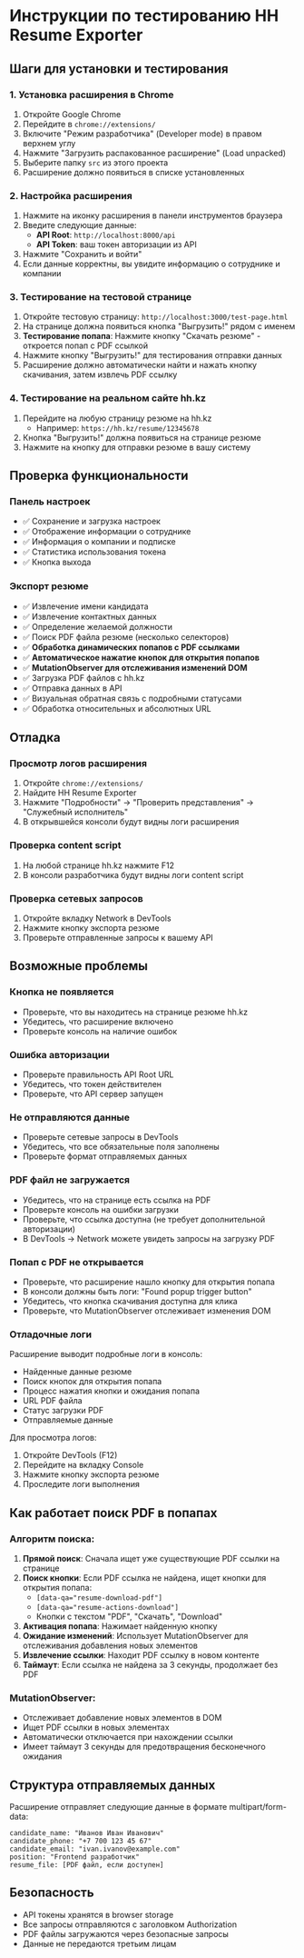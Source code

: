 # Инструкции по тестированию HH Resume Exporter

## Шаги для установки и тестирования

### 1. Установка расширения в Chrome

1. Откройте Google Chrome
2. Перейдите в `chrome://extensions/`
3. Включите "Режим разработчика" (Developer mode) в правом верхнем углу
4. Нажмите "Загрузить распакованное расширение" (Load unpacked)
5. Выберите папку `src` из этого проекта
6. Расширение должно появиться в списке установленных

### 2. Настройка расширения

1. Нажмите на иконку расширения в панели инструментов браузера
2. Введите следующие данные:
   - **API Root**: `http://localhost:8000/api`
   - **API Token**: ваш токен авторизации из API
3. Нажмите "Сохранить и войти"
4. Если данные корректны, вы увидите информацию о сотруднике и компании

### 3. Тестирование на тестовой странице

1. Откройте тестовую страницу: `http://localhost:3000/test-page.html`
2. На странице должна появиться кнопка "Выгрузить!" рядом с именем
3. **Тестирование попапа**: Нажмите кнопку "Скачать резюме" - откроется попап с PDF ссылкой
4. Нажмите кнопку "Выгрузить!" для тестирования отправки данных
5. Расширение должно автоматически найти и нажать кнопку скачивания, затем извлечь PDF ссылку

### 4. Тестирование на реальном сайте hh.kz

1. Перейдите на любую страницу резюме на hh.kz
   - Например: `https://hh.kz/resume/12345678`
2. Кнопка "Выгрузить!" должна появиться на странице резюме
3. Нажмите на кнопку для отправки резюме в вашу систему

## Проверка функциональности

### Панель настроек

- ✅ Сохранение и загрузка настроек
- ✅ Отображение информации о сотруднике
- ✅ Информация о компании и подписке
- ✅ Статистика использования токена
- ✅ Кнопка выхода

### Экспорт резюме

- ✅ Извлечение имени кандидата
- ✅ Извлечение контактных данных
- ✅ Определение желаемой должности
- ✅ Поиск PDF файла резюме (несколько селекторов)
- ✅ **Обработка динамических попапов с PDF ссылками**
- ✅ **Автоматическое нажатие кнопок для открытия попапов**
- ✅ **MutationObserver для отслеживания изменений DOM**
- ✅ Загрузка PDF файлов с hh.kz
- ✅ Отправка данных в API
- ✅ Визуальная обратная связь с подробными статусами
- ✅ Обработка относительных и абсолютных URL

## Отладка

### Просмотр логов расширения

1. Откройте `chrome://extensions/`
2. Найдите HH Resume Exporter
3. Нажмите "Подробности" → "Проверить представления" → "Служебный исполнитель"
4. В открывшейся консоли будут видны логи расширения

### Проверка content script

1. На любой странице hh.kz нажмите F12
2. В консоли разработчика будут видны логи content script

### Проверка сетевых запросов

1. Откройте вкладку Network в DevTools
2. Нажмите кнопку экспорта резюме
3. Проверьте отправленные запросы к вашему API

## Возможные проблемы

### Кнопка не появляется

- Проверьте, что вы находитесь на странице резюме hh.kz
- Убедитесь, что расширение включено
- Проверьте консоль на наличие ошибок

### Ошибка авторизации

- Проверьте правильность API Root URL
- Убедитесь, что токен действителен
- Проверьте, что API сервер запущен

### Не отправляются данные

- Проверьте сетевые запросы в DevTools
- Убедитесь, что все обязательные поля заполнены
- Проверьте формат отправляемых данных

### PDF файл не загружается

- Убедитесь, что на странице есть ссылка на PDF
- Проверьте консоль на ошибки загрузки
- Проверьте, что ссылка доступна (не требует дополнительной авторизации)
- В DevTools → Network можете увидеть запросы на загрузку PDF

### Попап с PDF не открывается

- Проверьте, что расширение нашло кнопку для открытия попапа
- В консоли должны быть логи: "Found popup trigger button"
- Убедитесь, что кнопка скачивания доступна для клика
- Проверьте, что MutationObserver отслеживает изменения DOM

### Отладочные логи

Расширение выводит подробные логи в консоль:

- Найденные данные резюме
- Поиск кнопок для открытия попапа
- Процесс нажатия кнопки и ожидания попапа
- URL PDF файла
- Статус загрузки PDF
- Отправляемые данные

Для просмотра логов:

1. Откройте DevTools (F12)
2. Перейдите на вкладку Console
3. Нажмите кнопку экспорта резюме
4. Проследите логи выполнения

## Как работает поиск PDF в попапах

### Алгоритм поиска:

1. **Прямой поиск**: Сначала ищет уже существующие PDF ссылки на странице
2. **Поиск кнопки**: Если PDF ссылка не найдена, ищет кнопки для открытия попапа:
   - `[data-qa="resume-download-pdf"]`
   - `[data-qa="resume-actions-download"]`
   - Кнопки с текстом "PDF", "Скачать", "Download"
3. **Активация попапа**: Нажимает найденную кнопку
4. **Ожидание изменений**: Использует MutationObserver для отслеживания добавления новых элементов
5. **Извлечение ссылки**: Находит PDF ссылку в новом контенте
6. **Таймаут**: Если ссылка не найдена за 3 секунды, продолжает без PDF

### MutationObserver:

- Отслеживает добавление новых элементов в DOM
- Ищет PDF ссылки в новых элементах
- Автоматически отключается при нахождении ссылки
- Имеет таймаут 3 секунды для предотвращения бесконечного ожидания

## Структура отправляемых данных

Расширение отправляет следующие данные в формате multipart/form-data:

```
candidate_name: "Иванов Иван Иванович"
candidate_phone: "+7 700 123 45 67"
candidate_email: "ivan.ivanov@example.com"
position: "Frontend разработчик"
resume_file: [PDF файл, если доступен]
```

## Безопасность

- API токены хранятся в browser storage
- Все запросы отправляются с заголовком Authorization
- PDF файлы загружаются через безопасные запросы
- Данные не передаются третьим лицам
